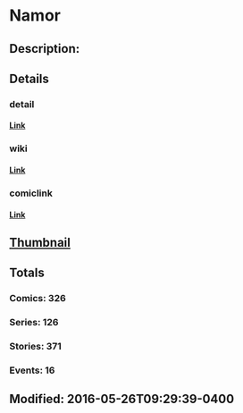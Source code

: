 # Namor
## Description: 
## Details
### detail
#### [Link](http://marvel.com/comics/characters/1009466/namor?utm_campaign=apiRef&utm_source=225578a89fc76f3d20fbffda5d17a88d)
### wiki
#### [Link](http://marvel.com/universe/Sub-Mariner?utm_campaign=apiRef&utm_source=225578a89fc76f3d20fbffda5d17a88d)
### comiclink
#### [Link](http://marvel.com/comics/characters/1009466/namor?utm_campaign=apiRef&utm_source=225578a89fc76f3d20fbffda5d17a88d)
## [Thumbnail](http://i.annihil.us/u/prod/marvel/i/mg/e/90/50febf4ae101d.jpg)
## Totals
### Comics: 326
### Series: 126
### Stories: 371
### Events: 16
## Modified: 2016-05-26T09:29:39-0400